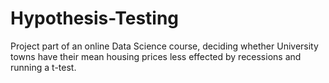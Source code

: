 # Hypothesis-Testing
Project part of an online Data Science course, deciding whether University towns have their mean housing prices less effected by recessions and running a t-test.
